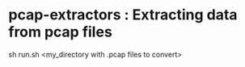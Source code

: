 # pcap-extractors : Extracting data from pcap files

sh run.sh <my_directory with .pcap files to convert> <directory for extracted data>